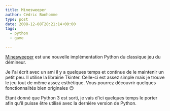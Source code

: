 ```yaml
---
title: Minesweeper
author: Cédric Bonhomme
type: post
date: 2008-12-08T20:21:14+00:00
tags:
  - python
  - game

---
```

[Minesweeper][1] est une nouvelle implémentation Python du classique jeu du
démineur.

Je l'ai écrit avec un ami il y a quelques temps et continue de le maintenir un
petit peu. Il utilise la librairie Tkinter. Celle-ci est assez simple mais je
trouve le jeu tout de même assez esthétique. Vous pourrez découvrir quelques
fonctionnalités bien originales 😉

Étant donné que Python 3 est sorti, je vais d'ici quelques temps le porter afin
qu'il puisse être utilisé avec la dernière version de Python.

 [1]: https://hg.sr.ht/~cedric/minesweeper-3k
